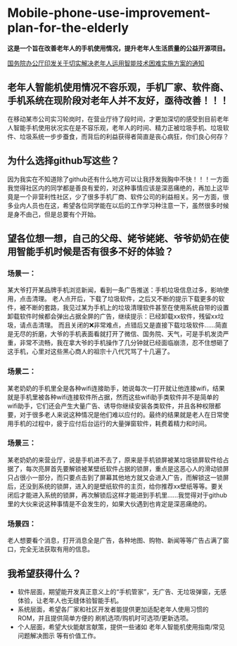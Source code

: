 # Mobile-phone-use-improvement-plan-for-the-elderly
**这是一个旨在改善老年人的手机使用情况，提升老年人生活质量的公益开源项目。**

[国务院办公厅印发关于切实解决老年人运用智能技术困难实施方案的通知](http://www.gov.cn/zhengce/content/2020-11/24/content_5563804.htm#)
## 老年人智能机使用情况不容乐观，手机厂家、软件商、手机系统在现阶段对老年人并不友好，亟待改善！！！
在移动某市公司实习轮岗时，在营业厅待了段时间，才更加深切的感受到目前老年人智能手机使用状况实在是不容乐观，老年人的时间、精力正被垃圾手机、垃圾软件、垃圾系统一步步蚕食，而背后的利益获得者简直是丧心病狂，你们良心何存？

## 为什么选择github写这些？
因为我实在不知道除了github还有什么地方可以让我抒发我胸中不快！！！一方面我觉得社区内的同学都是善良有爱的，对这种事情应该是深恶痛绝的，再加上这毕竟是一个非营利性社区，少了很多手机厂商、软件公司的利益相关。另一方面，很多业内人员也在这，希望各位同学能在以后的工作学习种注意一下，虽然很多时候是身不由己，但是总要有个开始。

## 望各位想一想，自己的父母、姥爷姥姥、爷爷奶奶在使用智能手机时候是否有很多不好的体验？
### 场景一：
某大爷打开某品牌手机浏览新闻，看到一条广告推送：手机垃圾信息过多，影响使用，点击清理。 老人点开后，下载了垃圾软件，之后又不断的提示下载更多的软件，被不断的套路，我见过某为手机上的垃圾清理软件甚至在使用系统自带的设置卸载软件时候都会弹出占据全屏的广告，继续提示：已经卸载xx软件，残留xx垃圾，请点击清理。 而且关闭的❌非常难点，点错后又是直接下载垃圾软件......简直是无尽的折磨，大爷的手机表面看就打开了微信、国务院、天气，可是手机发烫严重，非常不流畅，我在拿大爷的手机操作了几分钟就已经面临崩溃，忍不住想砸了这手机，心里对这些黑心商人的祖宗十八代咒骂了十几遍了。
### 场景二：
某老奶奶的手机里全是各种wifi连接助手，她说每次一打开就让他连接wifi，结果就是手机里被各种wifi连接软件所占据，然而这些wifi助手类软件并不是简单的wifi助手，它们还会产生大量广告、诱导你继续安装各类软件，并且各种权限都要，对于很多老人来说这种情况是他们难以应付的。最终的结果就是老人在日常使用手机的过程中，疲于应付后台运行的大量弹窗软件，耗费着精力和时间。
### 场景三：
某老奶奶的来营业厅，说是手机进不去了，原来是手机锁屏被某垃圾锁屏软件给占据了，每次亮屏首先要解锁被某壁纸软件占据的锁屏，重点是这恶心人的滑动锁屏只占很小一部分，而只要点击到了屏幕其他地方就又会进入广告，而解锁这一锁屏后，还没到系统的锁屏，进入的是壁纸软件的主页，给你推荐xx壁纸等等。要关闭后才能进入系统的锁屏，再次解锁后这样才能进到手机里......我觉得对于github里的大伙来说这种事情是不会发生的，如果大伙遇到也肯定是深恶痛绝的。
### 场景四：
老人想要看个消息，打开消息全是广告，各种地图、购物、新闻等等广告占满了窗口，完全无法获取有用的信息。
## 我希望获得什么？
- 软件层面，期望能开发真正意义上的“手机管家”，无广告、无垃圾弹窗，无感体验，让老年人也无缝体验智能手机。
- 系统层面，希望各厂家和社区开发者能提供更加适配老年人使用习惯的ROM，并且提供简单方便的 刷机选项/购机时可选项/更新选项。
- 个人层面，希望大伙能献言献策，提供一些诸如 老年人智能机使用指南/常见问题解决图示 等有价值工作。
